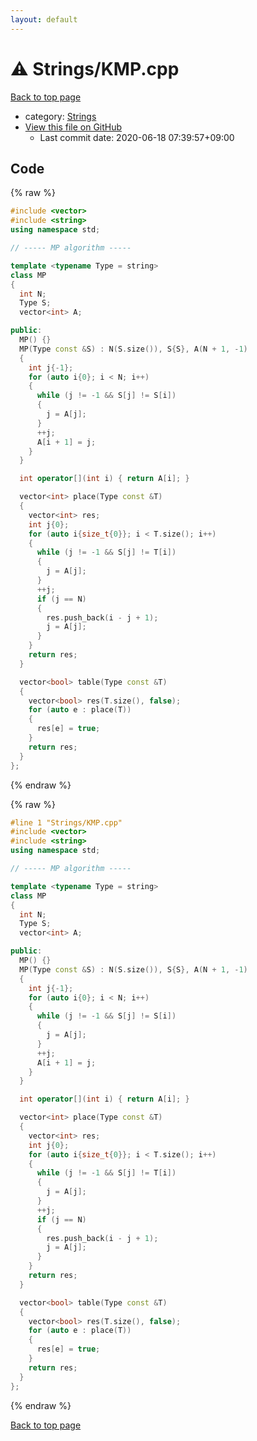 ```yaml
---
layout: default
---
```


<!-- mathjax config similar to math.stackexchange -->
<script type="text/javascript" async
  src="https://cdnjs.cloudflare.com/ajax/libs/mathjax/2.7.5/MathJax.js?config=TeX-MML-AM_CHTML">
</script>
<script type="text/x-mathjax-config">
  MathJax.Hub.Config({
    TeX: { equationNumbers: { autoNumber: "AMS" }},
    tex2jax: {
      inlineMath: [ ['$','$'] ],
      processEscapes: true
    },
    "HTML-CSS": { matchFontHeight: false },
    displayAlign: "left",
    displayIndent: "2em"
  });
</script>

<script type="text/javascript" src="https://cdnjs.cloudflare.com/ajax/libs/jquery/3.4.1/jquery.min.js"></script>
<script src="https://cdn.jsdelivr.net/npm/jquery-balloon-js@1.1.2/jquery.balloon.min.js" integrity="sha256-ZEYs9VrgAeNuPvs15E39OsyOJaIkXEEt10fzxJ20+2I=" crossorigin="anonymous"></script>
<script type="text/javascript" src="../../assets/js/copy-button.js"></script>
<link rel="stylesheet" href="../../assets/css/copy-button.css" />


# :warning: Strings/KMP.cpp

<a href="../../index.html">Back to top page</a>

* category: <a href="../../index.html#89be9433646f5939040a78971a5d103a">Strings</a>
* <a href="{{ site.github.repository_url }}/blob/master/Strings/KMP.cpp">View this file on GitHub</a>
    - Last commit date: 2020-06-18 07:39:57+09:00




## Code

<a id="unbundled"></a>
{% raw %}
```cpp
#include <vector>
#include <string>
using namespace std;

// ----- MP algorithm -----

template <typename Type = string>
class MP
{
  int N;
  Type S;
  vector<int> A;

public:
  MP() {}
  MP(Type const &S) : N(S.size()), S{S}, A(N + 1, -1)
  {
    int j{-1};
    for (auto i{0}; i < N; i++)
    {
      while (j != -1 && S[j] != S[i])
      {
        j = A[j];
      }
      ++j;
      A[i + 1] = j;
    }
  }

  int operator[](int i) { return A[i]; }

  vector<int> place(Type const &T)
  {
    vector<int> res;
    int j{0};
    for (auto i{size_t{0}}; i < T.size(); i++)
    {
      while (j != -1 && S[j] != T[i])
      {
        j = A[j];
      }
      ++j;
      if (j == N)
      {
        res.push_back(i - j + 1);
        j = A[j];
      }
    }
    return res;
  }

  vector<bool> table(Type const &T)
  {
    vector<bool> res(T.size(), false);
    for (auto e : place(T))
    {
      res[e] = true;
    }
    return res;
  }
};

```
{% endraw %}

<a id="bundled"></a>
{% raw %}
```cpp
#line 1 "Strings/KMP.cpp"
#include <vector>
#include <string>
using namespace std;

// ----- MP algorithm -----

template <typename Type = string>
class MP
{
  int N;
  Type S;
  vector<int> A;

public:
  MP() {}
  MP(Type const &S) : N(S.size()), S{S}, A(N + 1, -1)
  {
    int j{-1};
    for (auto i{0}; i < N; i++)
    {
      while (j != -1 && S[j] != S[i])
      {
        j = A[j];
      }
      ++j;
      A[i + 1] = j;
    }
  }

  int operator[](int i) { return A[i]; }

  vector<int> place(Type const &T)
  {
    vector<int> res;
    int j{0};
    for (auto i{size_t{0}}; i < T.size(); i++)
    {
      while (j != -1 && S[j] != T[i])
      {
        j = A[j];
      }
      ++j;
      if (j == N)
      {
        res.push_back(i - j + 1);
        j = A[j];
      }
    }
    return res;
  }

  vector<bool> table(Type const &T)
  {
    vector<bool> res(T.size(), false);
    for (auto e : place(T))
    {
      res[e] = true;
    }
    return res;
  }
};

```
{% endraw %}

<a href="../../index.html">Back to top page</a>

